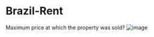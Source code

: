 # Brazil-Rent
Maximum price at which the property was sold?
![image](https://user-images.githubusercontent.com/100961451/156874062-fbc6c25a-a790-4f29-9ea5-5313b668870a.png)
